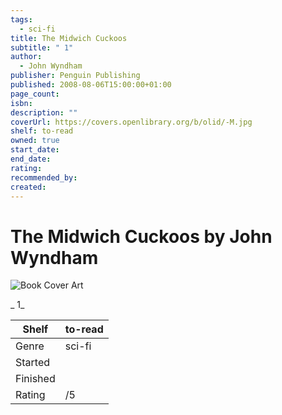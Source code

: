 ```yaml
---
tags:
  - sci-fi
title: The Midwich Cuckoos
subtitle: " 1"
author:
  - John Wyndham
publisher: Penguin Publishing
published: 2008-08-06T15:00:00+01:00
page_count: 
isbn: 
description: ""
coverUrl: https://covers.openlibrary.org/b/olid/-M.jpg
shelf: to-read
owned: true
start_date: 
end_date: 
rating: 
recommended_by: 
created: 
---
```


# The Midwich Cuckoos by John Wyndham

![Book Cover Art](https://covers.openlibrary.org/b/olid/-M.jpg)

_ 1_

| Shelf | to-read |
| --- | --- |
| Genre | sci-fi |
| Started |  |
| Finished |  |
| Rating | /5 |

